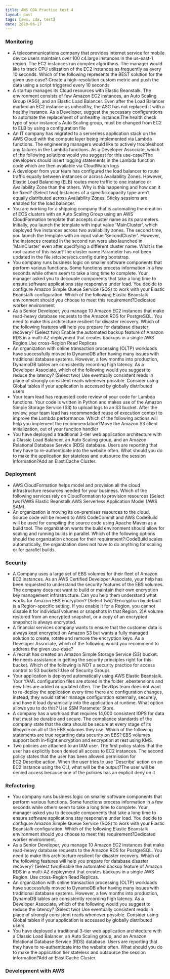 ```yaml
---
title: AWS CDA Practise test 4
layout: post
tags: [aws, cda, test]
date: 2020-08-17
---
```

### Monitoring
- A telecommunications company that provides internet service for mobile device users maintains over 100 c4.large instances in the us-east-1 region. The EC2 instances run complex algorithms. The manager would like to track CPU utilization of the EC2 instances as frequently as every 10 seconds.
Which of the following represents the BEST solution for the given use-case?:Create a high-resolution custom metric and push the data using a script triggered every 10 seconds
- A startup manages its Cloud resources with Elastic Beanstalk. The environment consists of few Amazon EC2 instances, an Auto Scaling Group (ASG), and an Elastic Load Balancer. Even after the Load Balancer marked an EC2 instance as unhealthy, the ASG has not replaced it with a healthy instance.
As a Developer, suggest the necessary configurations to automate the replacement of unhealthy instance:The health check type of your instance's Auto Scaling group, must be changed from EC2 to ELB by using a configuration file
- An IT company has migrated to a serverless application stack on the AWS Cloud with the compute layer being implemented via Lambda functions. The engineering managers would like to actively troubleshoot any failures in the Lambda functions.
  As a Developer Associate, which of the following solutions would you suggest for this use-case?The developers should insert logging statements in the Lambda function code which are then available via CloudWatch logs
- A developer from your team has configured the load balancer to route traffic equally between instances or across Availability Zones. However, Elastic Load Balancing (ELB) routes more traffic to one instance or Availability Zone than the others.
  Why is this happening and how can it be fixed? (Select two) Instances of a specific capacity type aren’t equally distributed across Availability Zones. Sticky sessions are enabled for the load balancer.
- You are working for a shipping company that is automating the creation of ECS clusters with an Auto Scaling Group using an AWS CloudFormation template that accepts cluster name as its parameters. Initially, you launch the template with input value 'MainCluster', which deployed five instances across two availability zones. The second time, you launch the template with an input value 'SecondCluster'. However, the instances created in the second run were also launched in 'MainCluster' even after specifying a different cluster name. What is the root cause of this issue?The cluster name Parameter has not been updated in the file /etc/ecs/ecs.config during bootstrap.
- You company runs business logic on smaller software components that perform various functions. Some functions process information in a few seconds while others seem to take a long time to complete. Your manager asked you to decouple components that take a long time to ensure software applications stay responsive under load. You decide to configure Amazon Simple Queue Service (SQS) to work with your Elastic Beanstalk configuration.
Which of the following Elastic Beanstalk environment should you choose to meet this requirement?Dedicated worker environment
- As a Senior Developer, you manage 10 Amazon EC2 instances that make read-heavy database requests to the Amazon RDS for PostgreSQL. You need to make this architecture resilient for disaster recovery. Which of the following features will help you prepare for database disaster recovery? (Select two) Enable the automated backup feature of Amazon RDS in a multi-AZ deployment that creates backups in a single AWS Region.Use cross-Region Read Replicas
- An organization with online transaction processing (OLTP) workloads have successfully moved to DynamoDB after having many issues with traditional database systems. However, a few months into production, DynamoDB tables are consistently recording high latency.
 As a Developer Associate, which of the following would you suggest to reduce the latency? (Select two) Use eventually consistent reads in place of strongly consistent reads whenever possible. Consider using Global tables if your application is accessed by globally distributed users
 - Your team lead has requested code review of your code for Lambda functions. Your code is written in Python and makes use of the Amazon Simple Storage Service (S3) to upload logs to an S3 bucket. After the review, your team lead has recommended reuse of execution context to improve the Lambda performance.
 Which of the following actions will help you implement the recommendation?Move the Amazon S3 client initialization, out of your function handler
 - You have deployed a traditional 3-tier web application architecture with a Classic Load Balancer, an Auto Scaling group, and an Amazon Relational Database Service (RDS) database. Users are reporting that they have to re-authenticate into the website often.
 What should you do to make the application tier stateless and outsource the session information?Add an ElastiCache Cluster.
 
### Deployment
- AWS CloudFormation helps model and provision all the cloud infrastructure resources needed for your business.
 Which of the following services rely on CloudFormation to provision resources (Select two)?AWS Elastic Beanstalk.AWS Serverless Application Model (AWS SAM).
- An organization is moving its on-premises resources to the cloud. Source code will be moved to AWS CodeCommit and AWS CodeBuild will be used for compiling the source code using Apache Maven as a build tool. The organization wants the build environment should allow for scaling and running builds in parallel.
Which of the following options should the organization choose for their requirement?:CodeBuild scales automatically, the organization does not have to do anything for scaling or for parallel builds.
### Security
- A Company uses a large set of EBS volumes for their fleet of Amazon EC2 instances. As an AWS Certified Developer Associate, your help has been requested to understand the security features of the EBS volumes. The company does not want to build or maintain their own encryption key management infrastructure.
Can you help them understand what works for Amazon EBS encryption? (Select two)1)Encryption by default is a Region-specific setting. If you enable it for a Region, you cannot disable it for individual volumes or snapshots in that Region. 2)A volume restored from an encrypted snapshot, or a copy of an encrypted snapshot is always encrypted.
- A financial services company wants to ensure that the customer data is always kept encrypted on Amazon S3 but wants a fully managed solution to create, rotate and remove the encryption keys.
 As a Developer Associate, which of the following would you recommend to address the given use-case? 
- A recruit has created an Amazon Simple Storage Service (S3) bucket. He needs assistance in getting the security principles right for this bucket. Which of the following is NOT a security practice for access control to S3 buckets?:Use of Security Groups
- Your application is deployed automatically using AWS Elastic Beanstalk. Your YAML configuration files are stored in the folder .ebextensions and new files are added or updated often. The DevOps team does not want to re-deploy the application every time there are configuration changes, instead, they would rather manage configuration externally, securely, and have it load dynamically into the application at runtime.
 What option allows you to do this? Use SSM Parameter Store.
- A company has a workload that requires 14,000 consistent IOPS for data that must be durable and secure. The compliance standards of the company state that the data should be secure at every stage of its lifecycle on all of the EBS volumes they use.
 Which of the following statements are true regarding data security on EBS?:EBS volumes support both in-flight encryption and encryption at rest using KMS.
- Two policies are attached to an IAM user. The first policy states that the user has explicitly been denied all access to EC2 instances. The second policy states that the user has been allowed permission for EC2:Describe action.
When the user tries to use 'Describe' action on an EC2 instance using the CLI, what will be the output?The user will be denied access because one of the policies has an explicit deny on it
### Refactoring
- You company runs business logic on smaller software components that perform various functions. Some functions process information in a few seconds while others seem to take a long time to complete. Your manager asked you to decouple components that take a long time to ensure software applications stay responsive under load. You decide to configure Amazon Simple Queue Service (SQS) to work with your Elastic Beanstalk configuration.
Which of the following Elastic Beanstalk environment should you choose to meet this requirement?Dedicated worker environment.
- As a Senior Developer, you manage 10 Amazon EC2 instances that make read-heavy database requests to the Amazon RDS for PostgreSQL. You need to make this architecture resilient for disaster recovery.
Which of the following features will help you prepare for database disaster recovery? (Select two)Enable the automated backup feature of Amazon RDS in a multi-AZ deployment that creates backups in a single AWS Region. Use cross-Region Read Replicas.
- An organization with online transaction processing (OLTP) workloads have successfully moved to DynamoDB after having many issues with traditional database systems. However, a few months into production, DynamoDB tables are consistently recording high latency.
As a Developer Associate, which of the following would you suggest to reduce the latency? (Select two) Use eventually consistent reads in place of strongly consistent reads whenever possible. Consider using Global tables if your application is accessed by globally distributed users
- You have deployed a traditional 3-tier web application architecture with a Classic Load Balancer, an Auto Scaling group, and an Amazon Relational Database Service (RDS) database. Users are reporting that they have to re-authenticate into the website often.
What should you do to make the application tier stateless and outsource the session information?Add an ElastiCache Cluster.
### Development with AWS